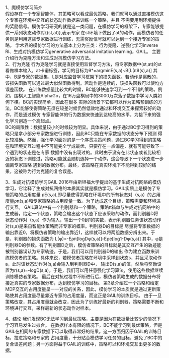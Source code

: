 1、魔模仿学习简介  
假设存在一个专家智能体，其策略可以看成最优策略，我们就可以通过直接模仿这个专家在环境中交互的状态动作数据来训练一个策略，并且
不需要用到环境提供的奖励信号。模仿学习研究的就是这一类问题，在模仿学习的框架下，专家能够提供一系列状态动作对{(st,at)},表示专家
在st环境下做出了at的动作，而模仿者的任务则是利用这些专家数据进行训练，无需奖励信号就可以达到一个接近专家的策略。
学术界的模仿学习的方法基本上分为三类：行为克隆、逆强化学习inverse Rl、生成对抗模仿学习generative adversarial imitation learning，GAIL。
主要介绍行为克隆方法和生成对抗模仿学习方法。  
2、行为克隆
行为克隆学习就是直接使用监督学习方法，将专家数据中(st,at)的st看做样本输入，at卡诺标签，学习的目标为θ*=argminE(s,a)~B[L(πθ(s),a)]
其中，B是专家的数据集，L是对应监督学习框架下的损失函数。若动作是离散的，该损失函数可以通过最大似然函数得到。若动作是连续的，该损失函数可以使均方误差函数。
在训练数据量比较大的时候，BC能够快速学习到一个不错的策略。例如，围棋人工智能AlphaGo，在16万盘棋局中的3000万次落子数据中学习人类如何下棋。BC的实现简单，因此在很多
实际的场景下它都可以作为策略预训练的方法，BC能够使得策略无须在较差时候仍然低效地通过和环境交互来探索较好的动作，而是通过模仿
专家智能体的行为数据来快速到达较高的水平，为接下来的强化学习创造一个高起点。  
BC的局限性：数据量较小的时候较为明显。具体来说，由于通过BC学习得到的策略只是拿小部分专家数据进行训练，因此BC只能在专家数据的状态分布下预测
得比较准确。然而，强化学习面对的是一个序贯决策问题，通过BC学习得到的策略在和环境交互过程中不可能完全学成最优，只要存在一点偏差，就有可能导致下一个遇到的状态是在专家
数据中没有出现过的。此时由于没有在此状态或者比较相近的状态下训练过，策略可能就会随机选择一个动作，这会导致下一个状态进一步偏离专家策略
遇到的数据分布。最终，该策略在真实环境下不能得到较好的结果，这被称为行为克隆的复合误差。

3、生成对抗模仿学习GAIL
2016年由斯坦福大学提出的基于生成对抗网络的模仿学习，它诠释了生成对抗网络的本质其实就是模仿学习。GAIL实质上是模仿了专辑策略的占用度量
ρE(s,a),即尽量使得策略在环境中的所有状态对（s,a）的占用度量ρπ(s,a)和专家策略的占用度量一致。为了达成这个目标，策略需要和环境进行交互。
GAIL算法中有一个判别器和一个策略，策略π箱单与生成对抗网络中的生成器，给定一个状态，策略会输出这个状态下应该采取的动作，而判别器D将
状态动作对（s,a）作为输入，输出一个0到1的实数，表示判别器任务该状态动作对(s,a)是来自智能体策略而非专家的概率。判别器D的目标是
尽量将专家数据的输出靠近0，将模仿者策略的输出靠近1，这样就可以将两组数据分辨出来。于是，判别器的损失函数为
L(φ)=-Eρπ[logDφ(s,a)]-Eρe[log1-Dφ(s,a)]
其中，φ是判别器D的参数。有了判别器D之后，模仿者策略的目标就是其交互产生的轨迹能被判别器误认为专家轨迹。于是，我们可以用判别器D的输出
作为建立函数来训练模仿者的策略。具体来说，若模仿者策略在环境中采样到状态s，并且采取动作a，此时该状态动作对(s,a)会输入到判别器D中，
输出D(s,a)的值，然后将奖励设置为r(s,a)=-logD(s,a)。于是，我们可以用任意强化学习算法，使用这些数据继续训练模仿者策略。
最后在对抗过程中不断进行后，模仿者策略生成的数据分布将接近真实的专家数据分布，达到模仿学习的目标。
第3章介绍过一个策略和给定MDP交互的占用度量呈一一对应的关系，因此，模仿学习的本质就是通过更新策略使其占用度量尽量靠近专家的占用度量，而这正是GAIL的训练目标。
由于一旦策略改变，其占用度量就会改变，因此为了训练好最新的判别器，策略需要不断和环境进行交互，采样最新的状态动作对样本。

4、结论
我们发现BC无法学习到最优策略，主要是因为在数据量比较少的情况下学习容易发生过拟合。
在数据样本有限的情况下，BC不能学习到最优策略，但是GAIL在相同的专家数据下可以取得非常好的结果。这一方面归因于GAIL的训练目标，拉进策略和专家的
占用度量，十分贴合模仿学习任务的目标，避免了BC中的复合误差问题；另一方面得益于GAIL的训练中，策略可以和环境交互出更多的数据，
